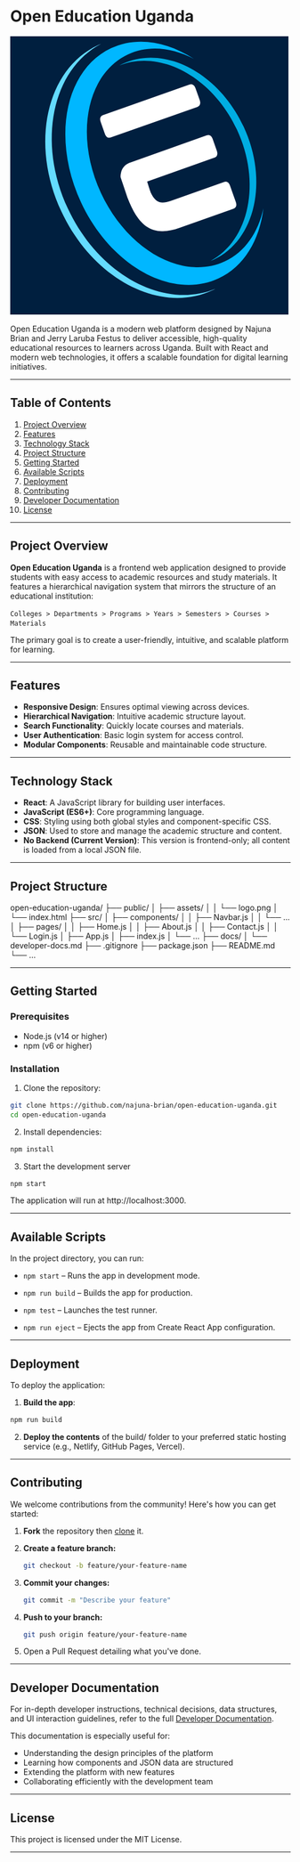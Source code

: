# Open Education Uganda

![Project Logo](public/Assets/logo.png)

Open Education Uganda is a modern web platform designed by Najuna Brian and Jerry Laruba Festus to deliver accessible, high-quality educational resources to learners across Uganda. Built with React and modern web technologies, it offers a scalable foundation for digital learning initiatives.

---

## Table of Contents
1. [Project Overview](#project-overview)
2. [Features](#features)
3. [Technology Stack](#technology-stack)
4. [Project Structure](#project-structure)
5. [Getting Started](#getting-started)
6. [Available Scripts](#available-scripts)
7. [Deployment](#deployment)
8. [Contributing](#contributing)
9. [Developer Documentation](#developer-documentation)
10. [License](#license)

---

## Project Overview <a name="project-overview"></a>

**Open Education Uganda** is a frontend web application designed to provide students with easy access to academic resources and study materials. It features a hierarchical navigation system that mirrors the structure of an educational institution:

`Colleges > Departments > Programs > Years > Semesters > Courses > Materials`

The primary goal is to create a user-friendly, intuitive, and scalable platform for learning.

---

## Features <a name="features"></a>

- **Responsive Design**: Ensures optimal viewing across devices.
- **Hierarchical Navigation**: Intuitive academic structure layout.
- **Search Functionality**: Quickly locate courses and materials.
- **User Authentication**: Basic login system for access control.
- **Modular Components**: Reusable and maintainable code structure.

---

## Technology Stack <a name="technology-stack"></a>

- **React**: A JavaScript library for building user interfaces.
- **JavaScript (ES6+)**: Core programming language.
- **CSS**: Styling using both global styles and component-specific CSS.
- **JSON**: Used to store and manage the academic structure and content.
- **No Backend (Current Version)**: This version is frontend-only; all content is loaded from a local JSON file.

---

## Project Structure <a name="project-structure"></a>
open-education-uganda/
├── public/
│ ├── assets/
│ │ └── logo.png
│ └── index.html
├── src/
│ ├── components/
│ │ ├── Navbar.js
│ │ └── ...
│ ├── pages/
│ │ ├── Home.js
│ │ ├── About.js
│ │ ├── Contact.js
│ │ └── Login.js
│ ├── App.js
│ ├── index.js
│ └── ...
├── docs/
│ └── developer-docs.md
├── .gitignore
├── package.json
├── README.md
└── ...

---

## Getting Started <a name="getting-started"></a>

### Prerequisites
- Node.js (v14 or higher)
- npm (v6 or higher)

### Installation <a name="inatallation"></a>
1. Clone the repository:
```bash
git clone https://github.com/najuna-brian/open-education-uganda.git
cd open-education-uganda
```

2. Install dependencies:

```bash
npm install
```

3. Start the development server
```bash
npm start
```
The application will run at http://localhost:3000.

---

## Available Scripts <a name="available-scripts"></a>

In the project directory, you can run:

- `npm start` – Runs the app in development mode.

- `npm run build` – Builds the app for production.

- `npm test` – Launches the test runner.

- `npm run eject` – Ejects the app from Create React App configuration.

---

## Deployment <a name="deployment"></a>

To deploy the application:

1. **Build the app**:

```bash
npm run build
```
2. **Deploy the contents** of the build/ folder to your preferred static hosting service (e.g., Netlify, GitHub Pages, Vercel).

---

## Contributing <a name="contributing"></a>

We welcome contributions from the community! Here's how you can get started:

1. **Fork** the repository then [clone](#installation) it.

2. **Create a feature branch:**

   ```bash
   git checkout -b feature/your-feature-name
   ```
3. **Commit your changes:**

   ```bash
   git commit -m "Describe your feature"
   ```
4. **Push to your branch:**

   ```bash
   git push origin feature/your-feature-name
   ```
5. Open a Pull Request detailing what you've done.

---

## Developer Documentation <a name="developer-documentation"></a>

For in-depth developer instructions, technical decisions, data structures, and UI interaction guidelines, refer to the full [Developer Documentation](developer-docs.md).

This documentation is especially useful for:

- Understanding the design principles of the platform
- Learning how components and JSON data are structured
- Extending the platform with new features
- Collaborating efficiently with the development team

---

## License <a name="license"></a>

This project is licensed under the MIT License.

---


